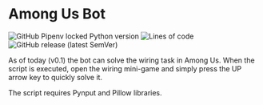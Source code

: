 # Among Us Bot
![GitHub Pipenv locked Python version](https://img.shields.io/github/pipenv/locked/python-version/christophe-ruiz/among_us_bot?logo=python&logoColor=%23ffffff) ![Lines of code](https://img.shields.io/tokei/lines/github/christophe-ruiz/among_us_bot) ![GitHub release (latest SemVer)](https://img.shields.io/github/v/release/christophe-ruiz/among_us_bot)

As of today (v0.1) the bot can solve the wiring task in Among Us.
When the script is executed, open the wiring mini-game and 
simply press the UP arrow key to quickly solve it.

The script requires Pynput and Pillow libraries.
